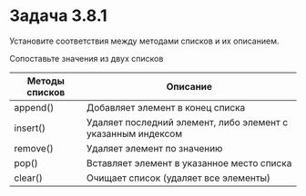 # Задача 3.8.1

Установите соответствия между методами списков и их описанием.

Сопоставьте значения из двух списков

| Методы списков | Описание                                                     |
|----------------|--------------------------------------------------------------|
| append()       | Добавляет элемент в конец списка                             |
| insert()       | Удаляет последний элемент, либо элемент с указанным индексом |
| remove()       | Удаляет элемент по значению                                  |
| pop()          | Вставляет элемент в указанное место списка                   |
| clear()        | Очищает список (удаляет все элементы)                        |

